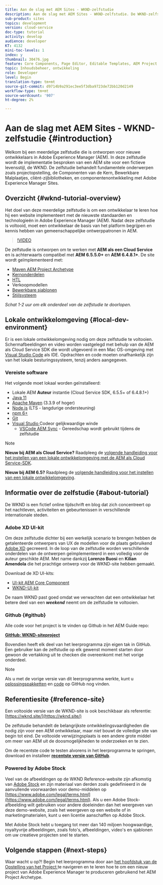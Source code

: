 ```yaml
---
title: Aan de slag met AEM Sites - WKND-zelfstudie
description: Aan de slag met AEM Sites - WKND-zelfstudie. De WKND-zelfstudie is een meerdelige zelfstudie die is ontworpen voor ontwikkelaars die nog geen ervaring hebben met Adobe Experience Manager. De zelfstudie doorloopt de implementatie van een AEM site voor een fictieve levensstijl, de WKND. De zelfstudie behandelt fundamentele onderwerpen zoals projectopstelling, gemaakte archetypes, de Componenten van de Kern, Bewerkbare Malplaatjes, cliëntbibliotheken, en componentenontwikkeling.
sub-product: sites
topics: development
version: cloud-service
doc-type: tutorial
activity: develop
audience: developer
KT: 4132
mini-toc-levels: 1
index: y
thumbnail: 30476.jpg
feature: Core Components, Page Editor, Editable Templates, AEM Project Archetype
topic: Inhoudsbeheer, ontwikkeling
role: Developer
level: Begin
translation-type: tm+mt
source-git-commit: d9714b9a291ec3ee5f3dba9723de72bb120d2149
workflow-type: tm+mt
source-wordcount: '907'
ht-degree: 2%

---
```



# Aan de slag met AEM Sites - WKND-zelfstudie {#introduction}

Welkom bij een meerdelige zelfstudie die is ontworpen voor nieuwe ontwikkelaars in Adobe Experience Manager (AEM). In deze zelfstudie wordt de implementatie besproken van een AEM site voor een fictieve levensstijl, de WKND. De zelfstudie behandelt fundamentele onderwerpen zoals projectopstelling, de Componenten van de Kern, Bewerkbare Malplaatjes, cliënt-zijbibliotheken, en componentenontwikkeling met Adobe Experience Manager Sites.

## Overzicht {#wknd-tutorial-overview}

Het doel van deze meerdelige zelfstudie is om een ontwikkelaar te leren hoe hij een website implementeert met de nieuwste standaarden en technologieën in Adobe Experience Manager (AEM). Nadat deze zelfstudie is voltooid, moet een ontwikkelaar de basis van het platform begrijpen en kennis hebben van gemeenschappelijke ontwerppatronen in AEM.

>[!VIDEO](https://video.tv.adobe.com/v/30476?quality=12&learn=on)

De zelfstudie is ontworpen om te werken met **AEM als een Cloud Service** en is achterwaarts compatibel met **AEM 6.5.5.0+** en **AEM 6.4.8.1+**. De site wordt geïmplementeerd met:

* [Maven AEM Project Archetype](https://docs.adobe.com/content/help/en/experience-manager-core-components/using/developing/archetype/overview.html)
* [Kernonderdelen](https://docs.adobe.com/content/help/en/experience-manager-core-components/using/introduction.html)
* [HTL](https://docs.adobe.com/content/help/en/experience-manager-htl/using/getting-started/getting-started.html)
* Verkoopmodellen
* [Bewerkbare sjablonen](https://docs.adobe.com/content/help/en/experience-manager-learn/sites/page-authoring/template-editor-feature-video-use.html)
* [Stijlsysteem](https://docs.adobe.com/content/help/en/experience-manager-learn/sites/page-authoring/style-system-feature-video-use.html)

*Schat 1-2 uur om elk onderdeel van de zelfstudie te doorlopen.*

## Lokale ontwikkelomgeving {#local-dev-environment}

Er is een lokale ontwikkelomgeving nodig om deze zelfstudie te voltooien. Schermafbeeldingen en video worden vastgelegd met behulp van de AEM als Cloud Service SDK die wordt uitgevoerd in een Mac OS-omgeving met [Visual Studio Code](https://code.visualstudio.com/) als IDE. Opdrachten en code moeten onafhankelijk zijn van het lokale besturingssysteem, tenzij anders aangegeven.

### Vereiste software

Het volgende moet lokaal worden geïnstalleerd:

* Lokale AEM **Auteur** instantie (Cloud Service SDK, 6.5.5+ of 6.4.8.1+)
* [Java 11](https://downloads.experiencecloud.adobe.com/content/software-distribution/en/general.html)
* [Apache Maven](https://maven.apache.org/)  (3.3.9 of hoger)
* [Node.js](https://nodejs.org/en/) (LTS - langdurige ondersteuning)
* [npm 6+](https://www.npmjs.com/)
* [Git](https://git-scm.com/)
* [Visual Studio ](https://code.visualstudio.com/) Codeor gelijkwaardige winde
   * [VSCode AEM Sync](https://marketplace.visualstudio.com/items?itemName=yamato-ltd.vscode-aem-sync)  - Gereedschap wordt gebruikt tijdens de zelfstudie

>[!NOTE]
>
> **Nieuw bij AEM als Cloud Service?** Raadpleeg de  [volgende handleiding voor het instellen van een lokale ontwikkelomgeving met de AEM als Cloud Service-SDK](https://docs.adobe.com/content/help/en/experience-manager-learn/cloud-service/local-development-environment-set-up/overview.html).
>
> **Nieuw bij AEM 6.5?** Raadpleeg de  [volgende handleiding voor het instellen van een lokale ontwikkelomgeving](https://docs.adobe.com/content/help/en/experience-manager-learn/foundation/development/set-up-a-local-aem-development-environment.html).

## Informatie over de zelfstudie {#about-tutorial}

De WKND is een fictief online tijdschrift en blog dat zich concentreert op het nachtleven, activiteiten en gebeurtenissen in verschillende internationale steden.

### Adobe XD UI-kit

Om deze zelfstudie dichter bij een werkelijk scenario te brengen hebben de getalenteerde ontwerpers van UX de modellen voor de plaats gebruikend [Adobe XD](https://www.adobe.com/products/xd.html) gecreeerd. In de loop van de zelfstudie worden verschillende onderdelen van de ontwerpen geïmplementeerd in een volledig voor de auteur geschikte AEM. Met name dankzij **Lorenzo Buosi** en **Kilian Amendola** die het prachtige ontwerp voor de WKND-site hebben gemaakt.

Download de XD UI-kits:

* [UI-kit AEM Core Component](assets/overview/AEM-CoreComponents-UI-Kit.xd)
* [WKND-UI-kit](https://github.com/adobe/aem-guides-wknd/releases/download/aem-guides-wknd-0.0.2/AEM_UI-kit-WKND.xd)

De naam WKND past goed omdat we verwachten dat een ontwikkelaar het betere deel van een ***weekend*** neemt om de zelfstudie te voltooien.

### Github {#github}

Alle code voor het project is te vinden op Github in het AEM Guide repo:

**[GitHub: WKND-siteproject](https://github.com/adobe/aem-guides-wknd)**

Bovendien heeft elk deel van het leerprogramma zijn eigen tak in GitHub. Een gebruiker kan de zelfstudie op elk gewenst moment starten door gewoon de vertakking uit te checken die overeenkomt met het vorige onderdeel.

>[!NOTE]
>
> Als u met de vorige versie van dit leerprogramma werkte, kunt u [oplossingspakketten](https://github.com/adobe/aem-guides-wknd/releases/tag/archetype-18.1) en [code](https://github.com/adobe/aem-guides-wknd/tree/archetype-18.1) op GitHub nog vinden.

## Referentiesite {#reference-site}

Een voltooide versie van de WKND-site is ook beschikbaar als referentie: [https://wknd.site/](https://wknd.site/)

De zelfstudie behandelt de belangrijkste ontwikkelingsvaardigheden die nodig zijn voor een AEM ontwikkelaar, maar *niet* bouwt de volledige site van begin tot eind. De voltooide verwijzingsplaats is een andere grote middel om meer van AEM uit de doosmogelijkheden te onderzoeken en te zien.

Om de recentste code te testen alvorens in het leerprogramma te springen, download en installeer **[recentste versie van GitHub](https://github.com/adobe/aem-guides-wknd/releases/latest)**.

### Powered by Adobe Stock

Veel van de afbeeldingen op de WKND Reference-website zijn afkomstig van [Adobe Stock](https://stock.adobe.com/) en zijn materiaal van derden zoals gedefinieerd in de aanvullende voorwaarden voor demo-middelen op [https://www.adobe.com/legal/terms.html](https://www.adobe.com/legal/terms.html). Als u een Adobe Stock-afbeelding wilt gebruiken voor andere doeleinden dan het weergeven van deze demo-website, zoals het weergeven op een website of in marketingmaterialen, kunt u een licentie aanschaffen op Adobe Stock.

Met Adobe Stock hebt u toegang tot meer dan 140 miljoen hoogwaardige, royaltyvrije afbeeldingen, zoals foto&#39;s, afbeeldingen, video&#39;s en sjablonen om uw creatieve projecten snel te starten.

## Volgende stappen {#next-steps}

Waar wacht u op?! Begin het leerprogramma door aan [het hoofdstuk van de Opstelling van het Project ](project-setup.md) te navigeren en te leren hoe te om een nieuw project van Adobe Experience Manager te produceren gebruikend het AEM Project Archetype.
